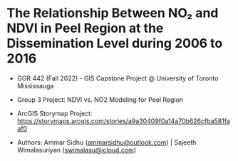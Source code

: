# The Relationship Between NO₂ and NDVI in Peel Region at the Dissemination Level during 2006 to 2016

* GGR 442 (Fall 2022) - GIS Capstone Project @ University of Toronto Mississauga 

* Group 3 Project: NDVI vs. NO2 Modeling for Peel Region

* ArcGIS Storymap Project: https://storymaps.arcgis.com/stories/a9a30409f0a14a70b626cfba581faaf0

* Authors: Ammar Sidhu (ammarsidhu@outlook.com) | Sajeeth Wimalasuriyan (swimalasu@icloud.com) 
